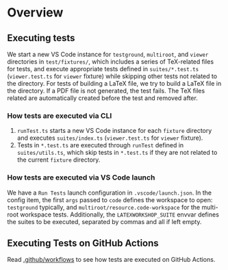 # Overview

## Executing tests

We start a new VS Code instance for `testground`, `multiroot`, and `viewer` directories in `test/fixtures/`, which includes a series of TeX-related files for tests, and execute appropriate tests defined in `suites/*.test.ts` (`viewer.test.ts` for `viewer` fixture) while skipping other tests not related to the directory.
For tests of building a LaTeX file, we try to build a LaTeX file in the directory.
If a PDF file is not generated, the test fails.
The TeX files related are automatically created before the test and removed after.

### How tests are executed via CLI

1. `runTest.ts` starts a new VS Code instance for each `fixture` directory and executes `suites/index.ts` (`viewer.test.ts` for `viewer` fixture).
2. Tests in `*.test.ts` are executed through `runTest` defined in `suites/utils.ts`, which skip tests in `*.test.ts` if they are not related to the current `fixture` directory.

### How tests are executed via VS Code launch

We have a `Run Tests` launch configuration in `.vscode/launch.json`.
In the config item, the first `args` passed to `code` defines the workspace to open: `testground` typically, and `multiroot/resource.code-workspace` for the multi-root workspace tests.
Additionally, the `LATEXWORKSHOP_SUITE` envvar defines the suites to be executed, separated by commas and all if left empty.


## Executing Tests on GitHub Actions

Read [.github/workflows](https://github.com/James-Yu/LaTeX-Workshop/tree/master/.github/workflows) to see how tests are executed on GitHub Actions.
